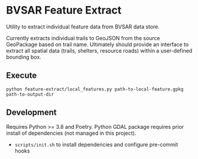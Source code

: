 # BVSAR Feature Extract
Utility to extract individual feature data from BVSAR data store.

Currently extracts individual trails to GeoJSON from the source GeoPackage based on trail name. Ultimately should provide an interface to extract all spatial data (trails, shelters, resource roads) within a user-defined bounding box.

## Execute
`python feature-extract/local_features.py path-to-local-feature.gpkg path-to-output-dir`

## Development
Requires Python >= 3.8 and Poetry. Python GDAL package requires prior install of dependencies (not managed in this project).
- `scripts/init.sh` to install dependencies and configure pre-commit hooks
